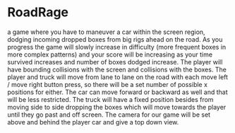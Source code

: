 # RoadRage
a game where you have to maneuver a car within the screen region, dodging incoming dropped boxes from big rigs ahead on the road. As you progress the game will slowly increase in difficulty (more frequent boxes in more complex patterns) and your score will be increasing as your time survived increases and number of boxes dodged increase. The player will have bounding collisions with the screen and collisions with the boxes. The player and truck will move from lane to lane on the road with each move left / move right button press, so there will be a set number of possible x positions for either. The car can move forward or backward as well and that will be less restricted. The truck will have a fixed position besides from moving side to side dropping the boxes which will move towards the player until they go past and off screen. The camera for our game will be set above and behind the player car and give a top down view.
